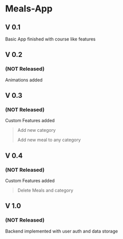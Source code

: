 # Meals-App

## V 0.1
Basic App finished with course like features

## V 0.2 
### (NOT Released)
Animations added

## V 0.3 
### (NOT Released)
Custom Features added
> Add new category
>
> Add new meal to any category

## V 0.4 
### (NOT Released)
Custom Features added
> Delete Meals and category

## V 1.0 
### (NOT Released)
Backend implemented with user auth and data storage
